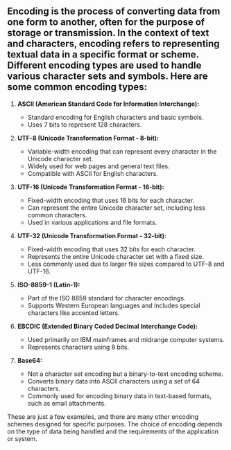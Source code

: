 ## Encoding is the process of converting data from one form to another, often for the purpose of storage or transmission. In the context of text and characters, encoding refers to representing textual data in a specific format or scheme. Different encoding types are used to handle various character sets and symbols. Here are some common encoding types:

1. **ASCII (American Standard Code for Information Interchange):**
   - Standard encoding for English characters and basic symbols.
   - Uses 7 bits to represent 128 characters.

2. **UTF-8 (Unicode Transformation Format - 8-bit):**
   - Variable-width encoding that can represent every character in the Unicode character set.
   - Widely used for web pages and general text files.
   - Compatible with ASCII for English characters.

3. **UTF-16 (Unicode Transformation Format - 16-bit):**
   - Fixed-width encoding that uses 16 bits for each character.
   - Can represent the entire Unicode character set, including less common characters.
   - Used in various applications and file formats.

4. **UTF-32 (Unicode Transformation Format - 32-bit):**
   - Fixed-width encoding that uses 32 bits for each character.
   - Represents the entire Unicode character set with a fixed size.
   - Less commonly used due to larger file sizes compared to UTF-8 and UTF-16.

5. **ISO-8859-1 (Latin-1):**
   - Part of the ISO 8859 standard for character encodings.
   - Supports Western European languages and includes special characters like accented letters.

6. **EBCDIC (Extended Binary Coded Decimal Interchange Code):**
   - Used primarily on IBM mainframes and midrange computer systems.
   - Represents characters using 8 bits.

7. **Base64:**
   - Not a character set encoding but a binary-to-text encoding scheme.
   - Converts binary data into ASCII characters using a set of 64 characters.
   - Commonly used for encoding binary data in text-based formats, such as email attachments.

These are just a few examples, and there are many other encoding schemes designed for specific purposes. The choice of encoding depends on the type of data being handled and the requirements of the application or system.
